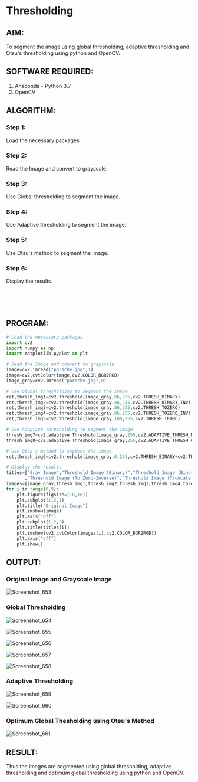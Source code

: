 # Thresholding
## AIM:
To segment the image using global thresholding, adaptive thresholding and Otsu's thresholding using python and OpenCV.

## SOFTWARE REQUIRED:
1. Anaconda - Python 3.7
2. OpenCV

## ALGORITHM:

### Step 1:
Load the necessary packages.

### Step 2:
Read the Image and convert to grayscale.

### Step 3:
Use Global thresholding to segment the image.

### Step 4:
Use Adaptive thresholding to segment the image.

### Step 5:
Use Otsu's method to segment the image.

### Step 6:
Display the results.

</br>
</br>
</br>

## PROGRAM:
```python
# Load the necessary packages
import cv2
import numpy as np
import matplotlib.pyplot as plt

# Read the Image and convert to grayscale
image=cv2.imread("porsche.jpg",1)
image=cv2.cvtColor(image,cv2.COLOR_BGR2RGB)
image_gray=cv2.imread("porsche.jpg",0)

# Use Global thresholding to segment the image
ret,thresh_img1=cv2.threshold(image_gray,86,255,cv2.THRESH_BINARY)
ret,thresh_img2=cv2.threshold(image_gray,86,255,cv2.THRESH_BINARY_INV)
ret,thresh_img3=cv2.threshold(image_gray,86,255,cv2.THRESH_TOZERO)
ret,thresh_img4=cv2.threshold(image_gray,86,255,cv2.THRESH_TOZERO_INV)
ret,thresh_img5=cv2.threshold(image_gray,100,255,cv2.THRESH_TRUNC)

# Use Adaptive thresholding to segment the image
thresh_img7=cv2.adaptive Threshold(image_gray,255,cv2.ADAPTIVE_THRESH_MEAN_C,cv2.THRESH_BINARY,11,2)
thresh_img8=cv2.adaptive Threshold(image_gray,255,cv2.ADAPTIVE_THRESH_GAUSSIAN_C,cv2.THRESH_BINARY,11,2)

# Use Otsu's method to segment the image 
ret,thresh_img6=cv2.threshold(image_gray,0,255,cv2.THRESH_BINARY+cv2.THRESH_OTSU)

# Display the results
titles=["Gray Image","Threshold Image (Binary)","Threshold Image (Binary Inverse)","Threshold Image (To Zero)"
       ,"Threshold Image (To Zero-Inverse)","Threshold Image (Truncate)","Otsu","Adaptive Threshold (Mean)","Adaptive Threshold (Gaussian)"]
images=[image_gray,thresh_img1,thresh_img2,thresh_img3,thresh_img4,thresh_img5,thresh_img6,thresh_img7,thresh_img8]
for i in range(0,9):
    plt.figure(figsize=(10,10))
    plt.subplot(1,2,1)
    plt.title("Original Image")
    plt.imshow(image)
    plt.axis("off")
    plt.subplot(1,2,2)
    plt.title(titles[i])
    plt.imshow(cv2.cvtColor(images[i],cv2.COLOR_BGR2RGB))
    plt.axis("off")
    plt.show()
```
## OUTPUT:

### Original Image and Grayscale Image

![Screenshot_653](https://user-images.githubusercontent.com/75235455/169496333-8e2526b8-8206-4f49-99a4-f7bb85939d93.png)

### Global Thresholding

![Screenshot_654](https://user-images.githubusercontent.com/75235455/169496436-acbb39f1-5722-4f41-929c-0eeca3d5bf8b.png)

![Screenshot_655](https://user-images.githubusercontent.com/75235455/169496452-4b1d7ed7-3f3f-443c-8eaa-e03ecb303dce.png)

![Screenshot_656](https://user-images.githubusercontent.com/75235455/169496473-3820f17d-4be5-4b11-a1b6-e714618db679.png)

![Screenshot_657](https://user-images.githubusercontent.com/75235455/169496487-1d0e4b5a-276f-4e0e-815e-5e1903b308a4.png)

![Screenshot_658](https://user-images.githubusercontent.com/75235455/169496503-ec96bf3f-27d3-4e58-8e1a-63f513dd34a3.png)


### Adaptive Thresholding

![Screenshot_659](https://user-images.githubusercontent.com/75235455/169496599-eb698ae2-eb45-4164-b7db-f06dfdc7fb27.png)

![Screenshot_660](https://user-images.githubusercontent.com/75235455/169496625-e0d707a5-edeb-4956-b585-cb598cd3ac11.png)


### Optimum Global Thesholding using Otsu's Method

![Screenshot_661](https://user-images.githubusercontent.com/75235455/169496683-58d6f8ca-3f4d-4931-8075-d49b3bf0585b.png)


## RESULT:
Thus the images are segmented using global thresholding, adaptive thresholding and optimum global thresholding using python and OpenCV.
